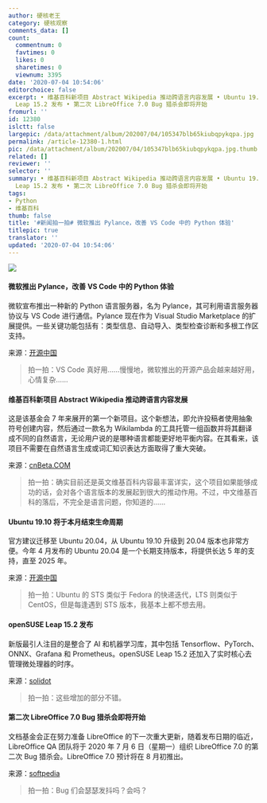 ```yaml
---
author: 硬核老王
category: 硬核观察
comments_data: []
count:
  commentnum: 0
  favtimes: 0
  likes: 0
  sharetimes: 0
  viewnum: 3395
date: '2020-07-04 10:54:06'
editorchoice: false
excerpt: • 维基百科新项目 Abstract Wikipedia 推动跨语言内容发展 • Ubuntu 19.10 将于本月结束生命周期 • openSUSE
  Leap 15.2 发布 • 第二次 LibreOffice 7.0 Bug 猎杀会即将开始
fromurl: ''
id: 12380
islctt: false
largepic: /data/attachment/album/202007/04/105347blb65kiubqpykqpa.jpg
permalink: /article-12380-1.html
pic: /data/attachment/album/202007/04/105347blb65kiubqpykqpa.jpg.thumb.jpg
related: []
reviewer: ''
selector: ''
summary: • 维基百科新项目 Abstract Wikipedia 推动跨语言内容发展 • Ubuntu 19.10 将于本月结束生命周期 • openSUSE
  Leap 15.2 发布 • 第二次 LibreOffice 7.0 Bug 猎杀会即将开始
tags:
- Python
- 维基百科
thumb: false
title: '#新闻拍一拍# 微软推出 Pylance，改善 VS Code 中的 Python 体验'
titlepic: true
translator: ''
updated: '2020-07-04 10:54:06'
---
```


![](/data/attachment/album/202007/04/105347blb65kiubqpykqpa.jpg)


#### 微软推出 Pylance，改善 VS Code 中的 Python 体验


微软宣布推出一种新的 Python 语言服务器，名为 Pylance，其可利用语言服务器协议与 VS Code 进行通信。Pylance 现在作为 Visual Studio Marketplace 的扩展提供。一些关键功能包括有：类型信息、自动导入、类型检查诊断和多根工作区支持。


来源：[开源中国](https://www.oschina.net/news/116917/microsofts-pylance-vs-code-python)



> 
> 拍一拍：VS Code 真好用……慢慢地，微软推出的开源产品会越来越好用，心情复杂……
> 
> 
> 


#### 维基百科新项目 Abstract Wikipedia 推动跨语言内容发展


这是该基金会 7 年来展开的第一个新项目。这个新想法，即允许投稿者使用抽象符号创建内容，然后通过一款名为 Wikilambda 的工具托管一组函数并将其翻译成不同的自然语言，无论用户说的是哪种语言都能更好地平衡内容。在其看来，该项目不需要在自然语言生成或词汇知识表达方面取得了重大突破。


来源：[cnBeta.COM](https://www.cnbeta.com/articles/tech/998581.htm)



> 
> 拍一拍：确实目前还是英文维基百科内容最丰富详实，这个项目如果能够成功的话，会对各个语言版本的发展起到很大的推动作用。不过，中文维基百科的落后，不完全是语言问题，你知道的……
> 
> 
> 


#### Ubuntu 19.10 将于本月结束生命周期


官方建议迁移至 Ubuntu 20.04，从 Ubuntu 19.10 升级到 20.04 版本也非常方便。今年 4 月发布的 Ubuntu 20.04 是一个长期支持版本，将提供长达 5 年的支持，直至 2025 年。


来源：[开源中国](https://www.oschina.net/news/116915/ubuntu-19-10-will-soon-eol)



> 
> 拍一拍：Ubuntu 的 STS 类似于 Fedora 的快递迭代，LTS 则类似于 CentOS，但是每逢遇到 STS 版本，我基本上都不想去用。
> 
> 
> 


#### openSUSE Leap 15.2 发布


新版最引人注目的是整合了 AI 和机器学习库，其中包括 Tensorflow、PyTorch、ONNX、Grafana 和 Prometheus。openSUSE Leap 15.2 还加入了实时核心去管理微处理器的时序。


来源：[solidot](https://www.solidot.org/story?sid=64842)



> 
> 拍一拍：这些增加的部分不错。
> 
> 
> 


#### 第二次 LibreOffice 7.0 Bug 猎杀会即将开始


文档基金会正在努力准备 LibreOffice 的下一次重大更新，随着发布日期的临近，LibreOffice QA 团队将于 2020 年 7 月 6 日（星期一）组织 LibreOffice 7.0 的第二次 Bug 猎杀会。LibreOffice 7.0 预计将在 8 月初推出。


来源：[softpedia](https://news.softpedia.com/news/new-libreoffice-7-0-bug-hunting-ready-to-begin-530449.shtml)



> 
> 拍一拍：Bug 们会瑟瑟发抖吗？会吗？
> 
> 
>
